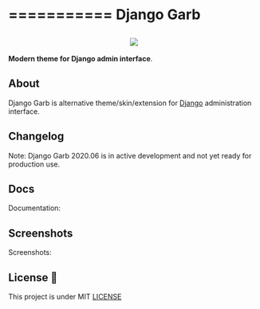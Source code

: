 ===========
Django Garb
===========
<h2 align="center">
  <img src="https://repository-images.githubusercontent.com/254154082/9c28e800-af5c-11ea-994b-6e5ce19d8e31" float="center"/>
</h2>

**Modern theme for Django admin interface**.

## About 
Django Garb is alternative theme/skin/extension for [Django](http://www.djangoproject.com>) administration interface.

## Changelog 
Note: Django Garb 2020.06 is in active development and not yet ready for production use.

## Docs
Documentation: 

## Screenshots
Screenshots:

## License 📝
This project is under MIT [LICENSE](https://github.com/marcelogumercinocosta/django-garb/tree/master/LICENSE)
